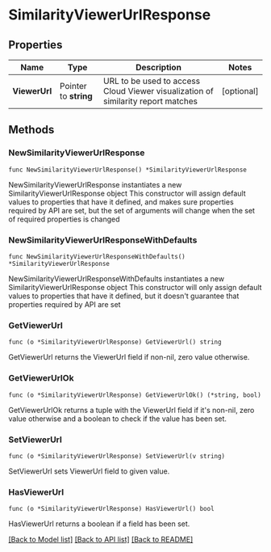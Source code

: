 # SimilarityViewerUrlResponse

## Properties

Name | Type | Description | Notes
------------ | ------------- | ------------- | -------------
**ViewerUrl** | Pointer to **string** | URL to be used to access Cloud Viewer visualization of similarity report matches | [optional] 

## Methods

### NewSimilarityViewerUrlResponse

`func NewSimilarityViewerUrlResponse() *SimilarityViewerUrlResponse`

NewSimilarityViewerUrlResponse instantiates a new SimilarityViewerUrlResponse object
This constructor will assign default values to properties that have it defined,
and makes sure properties required by API are set, but the set of arguments
will change when the set of required properties is changed

### NewSimilarityViewerUrlResponseWithDefaults

`func NewSimilarityViewerUrlResponseWithDefaults() *SimilarityViewerUrlResponse`

NewSimilarityViewerUrlResponseWithDefaults instantiates a new SimilarityViewerUrlResponse object
This constructor will only assign default values to properties that have it defined,
but it doesn't guarantee that properties required by API are set

### GetViewerUrl

`func (o *SimilarityViewerUrlResponse) GetViewerUrl() string`

GetViewerUrl returns the ViewerUrl field if non-nil, zero value otherwise.

### GetViewerUrlOk

`func (o *SimilarityViewerUrlResponse) GetViewerUrlOk() (*string, bool)`

GetViewerUrlOk returns a tuple with the ViewerUrl field if it's non-nil, zero value otherwise
and a boolean to check if the value has been set.

### SetViewerUrl

`func (o *SimilarityViewerUrlResponse) SetViewerUrl(v string)`

SetViewerUrl sets ViewerUrl field to given value.

### HasViewerUrl

`func (o *SimilarityViewerUrlResponse) HasViewerUrl() bool`

HasViewerUrl returns a boolean if a field has been set.


[[Back to Model list]](../README.md#documentation-for-models) [[Back to API list]](../README.md#documentation-for-api-endpoints) [[Back to README]](../README.md)


